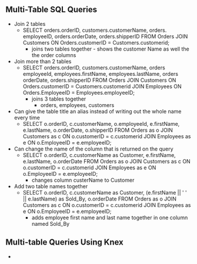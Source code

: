 ## Multi-Table SQL Queries

- Join 2 tables
  - SELECT orders.orderID, customers.customerName, orders. employeeID, orders.orderDate, orders.shipperID FROM Orders JOIN Customers ON Orders.customerID = Customers.customerid;
    - joins two tables together - shows the customer Name as well the the order columns
- Join more than 2 tables
  - SELECT orders.orderID, customers.customerName, orders employeeId, employees.firstName, employees.lastName, orders orderDate, orders.shipperID FROM Orders JOIN Customers ON Orders.customerID = Customers.customerid JOIN Employees ON Orders.EmployeeID = Employees.employeeID;
    - joins 3 tables together
      - orders, employees, customers
- Can give the table title an alias instead of writing out the whole name every time
  - SELECT o.orderID, c.customerName, o.employeeId, e.firstName, e.lastName, o.orderDate, o.shipperID FROM Orders as o JOIN Customers as c ON o.customerID = c.customerid JOIN Employees as e ON o.EmployeeID = e.employeeID;
- Can change the name of the column that is returned on the query
  - SELECT o.orderID, c.customerName as Customer, e.firstName, e.lastName, o.orderDate FROM Orders as o JOIN Customers as c ON o.customerID = c.customerid JOIN Employees as e ON o.EmployeeID = e.employeeID;
    - changes column custerName to Customer
- Add two table names together
  - SELECT o.orderID, c.customerName as Customer, (e.firstName || ' ' || e.lastName) as Sold_By, o.orderDate FROM Orders as o JOIN Customers as c ON o.customerID = c.customerid JOIN Employees as e ON o.EmployeeID = e.employeeID;
    - adds employee first name and last name together in one column named Sold_By

## Multi-table Queries Using Knex

-
